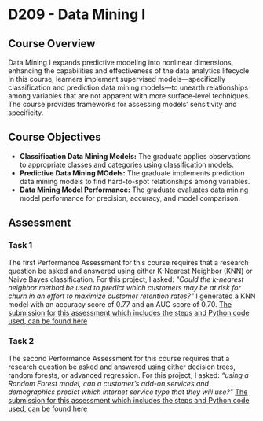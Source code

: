 # D209 - Data Mining I

## Course Overview

Data Mining I expands predictive modeling into nonlinear dimensions, enhancing the capabilities and effectiveness of the data analytics lifecycle. In this course, learners implement supervised models—specifically classification and prediction data mining models—to unearth relationships among variables that are not apparent with more surface-level techniques. The course provides frameworks for assessing models’ sensitivity and specificity.

## Course Objectives

- **Classification Data Mining Models:** The graduate applies observations to appropriate classes and categories using classification models.
- **Predictive Data Mining MOdels:** The graduate implements prediction data mining models to find hard-to-spot relationships among variables.
- **Data Mining Model Performance:** The graduate evaluates data mining model performance for precision, accuracy, and model comparison.

## Assessment

### Task 1

The first Performance Assessment for this course requires that a research question be asked and answered using either K-Nearest Neighbor (KNN) or Naive Bayes classification. 
For this project, I asked: *"Could the k-nearest neighbor method be used to predict which customers may be at risk for churn in an effort to maximize customer retention rates?"* I generated a KNN model with an accuracy score of 0.77 and an AUC score of 0.70. [The submission for this assessment which includes the steps and Python code used, can be found here](https://github.com/churchill-briana/MSDA/blob/main/Data%20Mining%20I%20/Classification%20Analysis)

### Task 2

The second Performance Assessment for this course requires that a research question be asked and answered using either decision trees, random forests, or advanced regression.
For this project, I asked: *“using a Random Forest model, can a customer’s add-on services and demographics predict which internet service type that they will use?”* [The submission for this assessment which includes the steps and Python code used, can be found here](https://github.com/churchill-briana/MSDA/blob/main/Data%20Mining%20I%20/Predictive%20Analysis)
